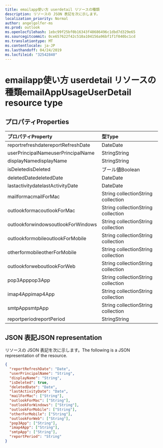 ```yaml
---
title: emailapp使い方 userdetail リソースの種類
description: リソースの JSON 表記を次に示します。
localization_priority: Normal
author: angelgolfer-ms
ms.prod: outlook
ms.openlocfilehash: 1ebc99f25bf0b16343f48686496c1dbd7d329e65
ms.sourcegitcommit: 0ce657622f42c510a104156a96bf1f1f040bc1cd
ms.translationtype: MT
ms.contentlocale: ja-JP
ms.lasthandoff: 04/24/2019
ms.locfileid: "32542840"
---
```

# <a name="emailappusageuserdetail-resource-type"></a><span data-ttu-id="b37bc-103">emailapp使い方 userdetail リソースの種類</span><span class="sxs-lookup"><span data-stu-id="b37bc-103">emailAppUsageUserDetail resource type</span></span>

## <a name="properties"></a><span data-ttu-id="b37bc-104">プロパティ</span><span class="sxs-lookup"><span data-stu-id="b37bc-104">Properties</span></span>

| <span data-ttu-id="b37bc-105">プロパティ</span><span class="sxs-lookup"><span data-stu-id="b37bc-105">Property</span></span>          | <span data-ttu-id="b37bc-106">型</span><span class="sxs-lookup"><span data-stu-id="b37bc-106">Type</span></span>              |
| :---------------- | :---------------- |
| <span data-ttu-id="b37bc-107">reportrefreshdate</span><span class="sxs-lookup"><span data-stu-id="b37bc-107">reportRefreshDate</span></span> | <span data-ttu-id="b37bc-108">Date</span><span class="sxs-lookup"><span data-stu-id="b37bc-108">Date</span></span>              |
| <span data-ttu-id="b37bc-109">userPrincipalName</span><span class="sxs-lookup"><span data-stu-id="b37bc-109">userPrincipalName</span></span> | <span data-ttu-id="b37bc-110">String</span><span class="sxs-lookup"><span data-stu-id="b37bc-110">String</span></span>            |
| <span data-ttu-id="b37bc-111">displayName</span><span class="sxs-lookup"><span data-stu-id="b37bc-111">displayName</span></span>       | <span data-ttu-id="b37bc-112">String</span><span class="sxs-lookup"><span data-stu-id="b37bc-112">String</span></span>            |
| <span data-ttu-id="b37bc-113">isDeleted</span><span class="sxs-lookup"><span data-stu-id="b37bc-113">isDeleted</span></span>         | <span data-ttu-id="b37bc-114">ブール値</span><span class="sxs-lookup"><span data-stu-id="b37bc-114">Boolean</span></span>           |
| <span data-ttu-id="b37bc-115">deletedDate</span><span class="sxs-lookup"><span data-stu-id="b37bc-115">deletedDate</span></span>       | <span data-ttu-id="b37bc-116">Date</span><span class="sxs-lookup"><span data-stu-id="b37bc-116">Date</span></span>              |
| <span data-ttu-id="b37bc-117">lastactivitydate</span><span class="sxs-lookup"><span data-stu-id="b37bc-117">lastActivityDate</span></span>  | <span data-ttu-id="b37bc-118">Date</span><span class="sxs-lookup"><span data-stu-id="b37bc-118">Date</span></span>              |
| <span data-ttu-id="b37bc-119">mailformac</span><span class="sxs-lookup"><span data-stu-id="b37bc-119">mailForMac</span></span>        | <span data-ttu-id="b37bc-120">String collection</span><span class="sxs-lookup"><span data-stu-id="b37bc-120">String collection</span></span> |
| <span data-ttu-id="b37bc-121">outlookformac</span><span class="sxs-lookup"><span data-stu-id="b37bc-121">outlookForMac</span></span>     | <span data-ttu-id="b37bc-122">String collection</span><span class="sxs-lookup"><span data-stu-id="b37bc-122">String collection</span></span> |
| <span data-ttu-id="b37bc-123">outlookforwindows</span><span class="sxs-lookup"><span data-stu-id="b37bc-123">outlookForWindows</span></span> | <span data-ttu-id="b37bc-124">String collection</span><span class="sxs-lookup"><span data-stu-id="b37bc-124">String collection</span></span> |
| <span data-ttu-id="b37bc-125">outlookformobile</span><span class="sxs-lookup"><span data-stu-id="b37bc-125">outlookForMobile</span></span>  | <span data-ttu-id="b37bc-126">String collection</span><span class="sxs-lookup"><span data-stu-id="b37bc-126">String collection</span></span> |
| <span data-ttu-id="b37bc-127">otherformobile</span><span class="sxs-lookup"><span data-stu-id="b37bc-127">otherForMobile</span></span>    | <span data-ttu-id="b37bc-128">String collection</span><span class="sxs-lookup"><span data-stu-id="b37bc-128">String collection</span></span> |
| <span data-ttu-id="b37bc-129">outlookforweb</span><span class="sxs-lookup"><span data-stu-id="b37bc-129">outlookForWeb</span></span>     | <span data-ttu-id="b37bc-130">String collection</span><span class="sxs-lookup"><span data-stu-id="b37bc-130">String collection</span></span> |
| <span data-ttu-id="b37bc-131">pop3App</span><span class="sxs-lookup"><span data-stu-id="b37bc-131">pop3App</span></span>           | <span data-ttu-id="b37bc-132">String collection</span><span class="sxs-lookup"><span data-stu-id="b37bc-132">String collection</span></span> |
| <span data-ttu-id="b37bc-133">imap4App</span><span class="sxs-lookup"><span data-stu-id="b37bc-133">imap4App</span></span>          | <span data-ttu-id="b37bc-134">String collection</span><span class="sxs-lookup"><span data-stu-id="b37bc-134">String collection</span></span> |
| <span data-ttu-id="b37bc-135">smtpApp</span><span class="sxs-lookup"><span data-stu-id="b37bc-135">smtpApp</span></span>           | <span data-ttu-id="b37bc-136">String collection</span><span class="sxs-lookup"><span data-stu-id="b37bc-136">String collection</span></span> |
| <span data-ttu-id="b37bc-137">reportperiod</span><span class="sxs-lookup"><span data-stu-id="b37bc-137">reportPeriod</span></span>      | <span data-ttu-id="b37bc-138">String</span><span class="sxs-lookup"><span data-stu-id="b37bc-138">String</span></span>            |

## <a name="json-representation"></a><span data-ttu-id="b37bc-139">JSON 表記</span><span class="sxs-lookup"><span data-stu-id="b37bc-139">JSON representation</span></span>

<span data-ttu-id="b37bc-140">リソースの JSON 表記を次に示します。</span><span class="sxs-lookup"><span data-stu-id="b37bc-140">The following is a JSON representation of the resource.</span></span>

<!-- {
  "blockType": "resource",
  "@odata.type": "microsoft.graph.emailAppUsageUserDetail"
} -->

```json
{
  "reportRefreshDate": "Date", 
  "userPrincipalName": "String", 
  "displayName": "String", 
  "isDeleted": true, 
  "deletedDate": "Date", 
  "lastActivityDate": "Date", 
  "mailForMac": ["String"], 
  "outlookForMac": ["String"], 
  "outlookForWindows": ["String"], 
  "outlookForMobile": ["String"], 
  "otherForMobile": ["String"], 
  "outlookForWeb": ["String"], 
  "pop3App": ["String"], 
  "imap4App": ["String"], 
  "smtpApp": ["String"], 
  "reportPeriod": "String"
}
```
